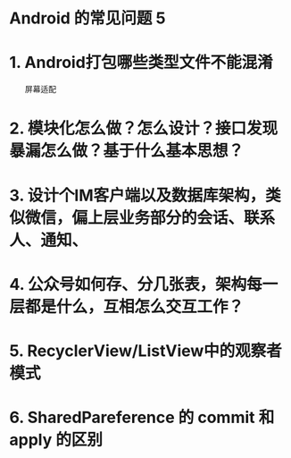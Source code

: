 # Android 的常见问题 5

# 1. Android打包哪些类型文件不能混淆

　　屏幕适配

# 2. 模块化怎么做？怎么设计？接口发现暴漏怎么做？基于什么基本思想？ 



# 3. 设计个IM客户端以及数据库架构，类似微信，偏上层业务部分的会话、联系人、通知、 



# 4. 公众号如何存、分几张表，架构每一层都是什么，互相怎么交互工作？



# 5. RecyclerView/ListView中的观察者模式

# 6. SharedPareference 的 commit 和 apply 的区别

